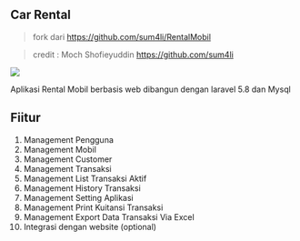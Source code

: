 ## Car Rental

> fork dari https://github.com/sum4li/RentalMobil

> credit : Moch Shofieyuddin https://github.com/sum4li

![](screenshoot/login.png)

Aplikasi Rental Mobil berbasis web dibangun dengan laravel 5.8 dan Mysql

## Fiitur

1. Management Pengguna
2. Management Mobil
3. Management Customer
4. Management Transaksi
5. Management List Transaksi Aktif
5. Management History Transaksi
6. Management Setting Aplikasi
7. Management Print Kuitansi Transaksi
8. Management Export Data Transaksi Via Excel
9. Integrasi dengan website (optional)


